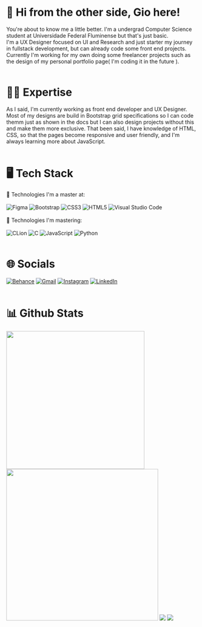 # 🖖 Hi from the other side, Gio here!

You're about to know me a little better. I'm a undergrad Computer Science student at Universidade Federal Fluminense but that's just basic.<br>
I'm a UX Designer focused on UI and Research and just starter my journey in fullstack development, but can already code some front end projects.<br>
Currently I'm working for my own doing some freelancer projects such as the design of my personal portfolio page( I'm coding it in the future ).<br>
<br>
# 👩‍💻 Expertise 
As I said, I'm currently working as front end developer and UX Designer. Most of my designs are build in Bootstrap grid specifications so I can code themm just as shown in the docs but I can also design projects without this and make them more exclusive. That been said, I have knowledge of HTML, CSS, so that the pages become responsive and user friendly, and I'm always learning more about JavaScript. 
<br><br>
# 🖥 Tech Stack
📌 Technologies I'm a master at:
<br><br>
![Figma](https://img.shields.io/badge/figma-%23F24E1E.svg?style=for-the-badge&logo=figma&logoColor=white)
![Bootstrap](https://img.shields.io/badge/bootstrap-%238511FA.svg?style=for-the-badge&logo=bootstrap&logoColor=white)
![CSS3](https://img.shields.io/badge/css3-%231572B6.svg?style=for-the-badge&logo=css3&logoColor=white)
![HTML5](https://img.shields.io/badge/html5-%23E34F26.svg?style=for-the-badge&logo=html5&logoColor=white)
![Visual Studio Code](https://img.shields.io/badge/Visual%20Studio%20Code-0078d7.svg?style=for-the-badge&logo=visual-studio-code&logoColor=white)
<br><br>
📌 Technologies I'm mastering:
<br><br>
![CLion](https://img.shields.io/badge/CLion-black?style=for-the-badge&logo=clion&logoColor=white)
![C](https://img.shields.io/badge/c-%2300599C.svg?style=for-the-badge&logo=c&logoColor=white)
![JavaScript](https://img.shields.io/badge/javascript-%23323330.svg?style=for-the-badge&logo=javascript&logoColor=%23F7DF1E)
![Python](https://img.shields.io/badge/python-3670A0?style=for-the-badge&logo=python&logoColor=ffdd54)
<br><br>
# 🌐 Socials
[![Behance](https://img.shields.io/badge/Behance-1769ff?style=for-the-badge&logo=behance&logoColor=white)](https://www.behance.net/giovanabeltrame)
[![Gmail](https://img.shields.io/badge/Gmail-D14836?style=for-the-badge&logo=gmail&logoColor=white)](grbeltrame@gmail.com)
[![Instagram](https://img.shields.io/badge/Instagram-%23E4405F.svg?style=for-the-badge&logo=Instagram&logoColor=white)](https://www.instagram.com/giovanabeltrame_/)
[![LinkedIn](https://img.shields.io/badge/linkedin-%230077B5.svg?style=for-the-badge&logo=linkedin&logoColor=white)](https://www.linkedin.com/in/giovanabeltrame)
<br><br>
# 📊 Github Stats 

     

<img src="https://github-readme-stats-wheat-two-53.vercel.app/api?username=grbeltrame&theme=algolia&bg_color=00000000&rank_icon=github&hide_border=false&include_all_commits=true&count_private=true"  width="364px" />                    <img  src="https://github-readme-streak-stats.herokuapp.com/?user=grbeltrame&theme=transparent&hide_border=false&bg_color=00000000"  width="400px" />
<img src="https://github-readme-stats.vercel.app/api/top-langs/?username=grbeltrame&size_weight=0.5&count_weight=0.5&langs_count=10&layout=donut-vertical&theme=algolia&bg_color=00000000" />
<img   src="https://github-readme-stats.vercel.app/api/wakatime?username=grbeltrame&layout=compact&theme=algolia&bg_color=00000000"/>

      


 


<!---
grbeltrame/grbeltrame is a ✨ special ✨ repository because its `README.md` (this file) appears on your GitHub profile.
You can click the Preview link to take a look at your changes.
--->
